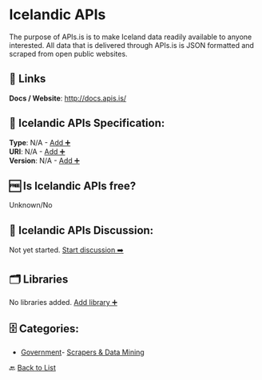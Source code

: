 # Icelandic APIs

The purpose of APIs.is is to make Iceland data readily available to anyone interested. All data that is delivered through APIs.is is JSON formatted and scraped from open public websites.

##  🔗 Links
**Docs / Website**: http://docs.apis.is/

## 🧬 Icelandic APIs Specification:
**Type**: N/A - [Add ➕](https://github.com/apis-list/apis-list/edit/main/apis/icelandic-apis/icelandic-apis.yaml)  
**URI**: N/A - [Add ➕](https://github.com/apis-list/apis-list/edit/main/apis/icelandic-apis/icelandic-apis.yaml)  
**Version**: N/A - [Add ➕](https://github.com/apis-list/apis-list/edit/main/apis/icelandic-apis/icelandic-apis.yaml)

## 🆓 Is Icelandic APIs free?
 Unknown/No 

## 💬 Icelandic APIs Discussion:
Not yet started. [Start discussion ➡️](https://github.com/apis-list/apis-list/discussions/new)

## 🗂️ Libraries

No libraries added. [Add library ➕](https://github.com/apis-list/apis-list/edit/main/apis/icelandic-apis/icelandic-apis.yaml)    


## 🗄️ Categories:
- [Government](https://github.com/apis-list/apis-list#government-)- [Scrapers & Data Mining](https://github.com/apis-list/apis-list#scrapers--data-mining-)

🔙  [Back to List](https://github.com/apis-list/apis-list)
